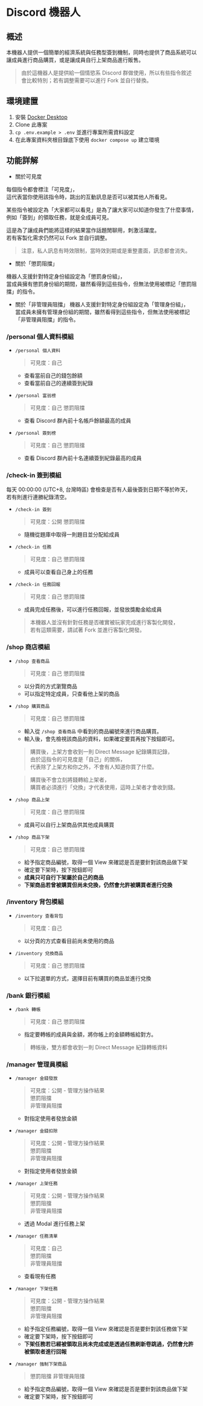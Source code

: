 # Discord 機器人

## 概述

本機器人提供一個簡單的經濟系統與任務型簽到機制，同時也提供了商品系統可以讓成員進行商品購買，或是讓成員自行上架商品進行販售。

> 由於這機器人是提供給一個情慾系 Discord 群做使用，所以有些指令敘述會比較特別；若有調整需要可以進行 Fork 並自行替換。

## 環境建置

1. 安裝 [Docker Desktop](https://www.docker.com/products/docker-desktop/)
2. Clone 此專案
3. `cp .env.example > .env` 並進行專案所需資料設定
4. 在此專案資料夾根目錄底下使用 `docker compose up` 建立環境


## 功能詳解

- 關於可見度

每個指令都會標注「可見度」，  
這代表當你使用該指令時，跳出的互動訊息是否可以被其他人所看見。

某些指令被設定為「大家都可以看見」是為了讓大家可以知道你發生了什麼事情，  
例如「簽到」的領取任務，就是全成員可見。  

這是為了讓成員們能將這樣的結果當作話題閒聊用，刺激活躍度。  
若有客製化需求仍然可以 Fork 並自行調整。

> 注意，私人訊息有時效限制，當時效到期或是重整畫面，訊息都會消失。

- 關於「懲罰阻擋」

機器人支援針對特定身份組設定為「懲罰身份組」，  
當成員擁有懲罰身份組的期間，雖然看得到這些指令，但無法使用被標記「懲罰阻擋」的指令。

- 關於「非管理員阻擋」
機器人支援針對特定身份組設定為「管理身份組」，  
當成員未擁有管理身份組的期間，雖然看得到這些指令，但無法使用被標記「非管理員阻擋」的指令。

### /personal 個人資料模組

- `/personal 個人資料`
    > 可見度：自己

    - 查看當前自己的錢包餘額
    - 查看當前自己的連續簽到紀錄
- `/personal 富翁榜`
    > 可見度：自己
    > 懲罰阻擋

    - 查看 Discord 群內前十名帳戶餘額最高的成員
- `/personal 簽到榜`
    > 可見度：自己
    > 懲罰阻擋

    - 查看 Discord 群內前十名連續簽到紀錄最高的成員

### /check-in 簽到模組

每天 00:00:00 (UTC+8, 台灣時區) 會檢查是否有人最後簽到日期不等於昨天，  
若有則進行連勝紀錄清空。

- `/check-in 簽到`
    > 可見度：公開
    > 懲罰阻擋

    - 隨機從題庫中取得一則題目並分配給成員
- `/check-in 任務`
    > 可見度：自己
    > 懲罰阻擋

    - 成員可以查看自己身上的任務

- `/check-in 任務回報`
    > 可見度：自己
    > 懲罰阻擋

    - 成員完成任務後，可以進行任務回報，並發放獎勵金給成員

    > 本機器人並沒有針對任務是否確實被玩家完成進行客製化開發，  
    > 若有這類需要，請試著 Fork 並進行客製化開發。

### /shop 商店模組

- `/shop 查看商品`
    > 可見度：自己
    > 懲罰阻擋

    - 以分頁的方式瀏覽商品
    - 可以指定特定成員，只查看他上架的商品

- `/shop 購買商品`
    > 可見度：自己
    > 懲罰阻擋

    - 輸入從 `/shop 查看商品` 中看到的商品編號來進行商品購買。
    - 輸入後，會先檢視該商品的資料，如果確定要買再按下按鈕即可。
    
    > 購買後，上架方會收到一則 Direct Message 紀錄購買記錄，  
    > 由於這指令的可見度是「自己」的關係，  
    > 代表除了上架方和你之外，不會有人知道你買了什麼。

    > 購買後不會立刻將錢轉給上架者，  
    > 購買者必須進行「兌換」才代表使用，這時上架者才會收到錢。  

- `/shop 商品上架`
    > 可見度：自己
    > 懲罰阻擋

    - 成員可以自行上架商品供其他成員購買

- `/shop 商品下架`
    > 可見度：自己
    > 懲罰阻擋
    
    - 給予指定商品編號，取得一個 View 來確認是否是要針對該商品做下架
    - 確定要下架時，按下按鈕即可
    - **成員只可自行下架屬於自己的商品**
    - **下架商品若曾被購買但尚未兌換，仍然會允許被購買者進行兌換**


### /inventory 背包模組

- `/inventory 查看背包`
    > 可見度：自己

    - 以分頁的方式查看目前尚未使用的商品

- `/inventory 兌換商品`
    > 可見度：自己
    > 懲罰阻擋

    - 以下拉選單的方式，選擇目前有購買的商品並進行兌換

### /bank 銀行模組

- `/bank 轉帳`
    > 可見度：自己
    > 懲罰阻擋

    - 指定要轉帳的成員與金額，將你帳上的金額轉帳給對方。

    > 轉帳後，雙方都會收到一則 Direct Message 紀錄轉帳資料


### /manager 管理員模組

- `/manager 金錢發放`
    > 可見度：公開 - 管理方操作結果  
    > 懲罰阻擋  
    > 非管理員阻擋

    - 對指定使用者發放金額

- `/manager 金錢扣除`
    > 可見度：公開 - 管理方操作結果  
    > 懲罰阻擋  
    > 非管理員阻擋

    - 對指定使用者發放金額

- `/manager 上架任務`
    > 可見度：公開 - 管理方操作結果  
    > 懲罰阻擋  
    > 非管理員阻擋

    - 透過 Modal 進行任務上架

- `/manager 任務清單`
    > 可見度：自己  
    > 懲罰阻擋  
    > 非管理員阻擋  

    - 查看現有任務

- `/manager 下架任務`
    > 可見度：公開 - 管理方操作結果  
    > 懲罰阻擋  
    > 非管理員阻擋

    - 給予指定任務編號，取得一個 View 來確認是否是要針對該任務做下架
    - 確定要下架時，按下按鈕即可
    - **下架任務若已經被領取且尚未完成或是透過任務刷新卷跳過，仍然會允許被領取者進行回報**

- `/manager 強制下架商品`
    > 懲罰阻擋
    > 非管理員阻擋

    - 給予指定商品編號，取得一個 View 來確認是否是要針對該商品做下架
    - 確定要下架時，按下按鈕即可
